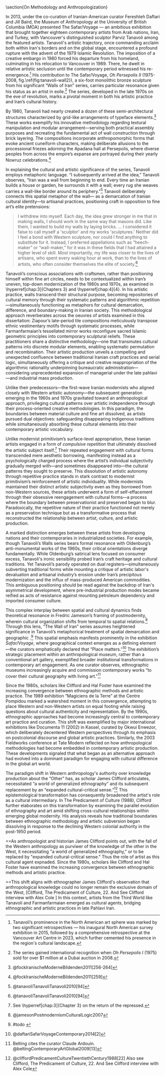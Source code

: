\section{On Methodology and Anthropologization}


In 2013, under the co-curation of Iranian-American curator Fereshteh Daftari and Jill Baird, the Museum of Anthropology at the University of British Columbia (MOA) presented The Safar/Voyage — an ambitious exhibition that brought together eighteen contemporary artists from Arab nations, Iran, and Turkey, with Vancouver's distinguished sculptor Parviz Tanavoli among the featured artists. Tanavoli's artistic trajectory, once commanding acclaim both within Iran's borders and on the global stage, encountered a profound rupture with the advent of the 1979 Islamic Revolution. The imposition of a creative embargo in 1980 forced his departure from his homeland, culminating in his relocation to Vancouver in 1989. There, he dwelt in relative artistic seclusion until the contemporary period witnessed his re-emergence.[^1] His contribution to The Safar/Voyage, *Oh Persepolis II* (1975-2008, fig.\ref{fig:tanavoli-wall2}), a six-foot monolithic bronze sculpture from his significant “Walls of Iran” series, carries particular resonance given his status as an artist in exile.[^2]  The series, developed in the late 1970s on the eve of revolution, marks a pivotal moment in both his artistic practice and Iran’s cultural history.

By 1980, Tanavoli had nearly created a dozen of these semi-architectural structures characterized by grid-like arrangements of typeface elements.[^3] These works exemplify his innovative methodology regarding textural manipulation and modular arrangement—serving both practical assembly purposes and recreating the fundamental act of wall construction through brick layering. The compositions incorporate anthropomorphic forms that evoke ancient cuneiform characters, making deliberate allusions to the processional friezes adorning the Apadana hall at Persepolis, where diverse peoples from across the empire’s expanse are portrayed during their yearly Nowruz celebrations.[^4]

In explaining the cultural and artistic significance of the series, Tanavoli employs metaphoric language.  “I subsequently arrived at the idea,” Tanavoli observes, “Iran was a wall from beginning to end. Every time an Iranian builds a house or garden, he surrounds it with a wall; every rug she weaves carries a wall-like border around its periphery.”[^5]  Tanavoli deliberately connects this spatial metaphor of the wall— as a demarcation of Iranian cultural identity—to artisanal practices, positioning craft in opposition to fine art’s elite pretensions: 

> I withdrew into myself. Each day, the idea grew stronger in me that in making walls, I should work in the same way that masons did. Like them, I wanted to build my walls by laying bricks. ... I considered it false to call myself a 'sculptor' and my works 'sculptures.' Neither did I feel a bond with Western sculpture, nor could I find anything to substitute for it. Instead, I preferred appellations such as “heech-maker” or “wall-maker,” for it was in these fields that I had attained a higher level of skill. Most importantly, my life was closer to the lives of artisans, who spent every waking hour at work, than to the lives of artists, who often consider themselves the elite of society.[^6]

Tanavoli’s conscious associations with craftsmen, rather than positioning himself within fine art circles, needs to be contextualized within Iran’s uneven, top-down modernization of the 1960s and 1970s, as examined in \hyperref[chap:3]{Chapters 3} and \hyperref[chap:4]{4}. In his artistic practice, walls transcend their structural purpose, becoming repositories of cultural memory through their systematic patterns and algorithmic repetition—simultaneously functioning as metaphors for cultural demarcation, difference, and boundary-making in Iranian society. This methodological approach reverberates across the oeuvres of artists examined in this dissertation: Ziapour’s late-period tile compositions meticulously transpose ethnic vestimentary motifs through systematic processes, while Farmanfarmaian’s tessellated mirror works reconfigure sacred Islamic geometric principles into contemporary sculptural reliefs. These practitioners share a distinctive methodology—one that transmutes cultural patterns into discrete modular elements, enabling systematic permutation and recombination. Their artistic production unveils a compelling and unexpected confluence between traditional Iranian craft practices and serial logic, simultaneously offering a critique and creative reappropriation of the algorithmic rationality underpinning bureaucratic administration—considering unprecedented expansion of managerial under the late pahlavi—and industrial mass production.

Unlike their predecessors—the first-wave Iranian modernists who aligned closely with Western artistic autonomy—the subsequent generation emerging in the 1960s and 1970s gravitated toward an anthropological approach, privileging cultural patterns over artistic independence through their process-oriented creative methodologies. In this paradigm, the boundaries between material culture and fine art dissolved, as artists pursued dual objectives: safeguarding disappearing indigenous traditions while simultaneously absorbing these cultural elements into their contemporary artistic vocabulary.

Unlike modernist primitivism’s surface-level appropriation, these Iranian artists engaged in a form of *compulsive repetition* that ultimately dissolved the artistic subject itself.[^7] Their repeated engagement with cultural forms transcended mere aesthetic borrowing, manifesting instead as a psychologically charged process where the artist’s individual subjectivity gradually merged with—and sometimes disappeared into—the cultural patterns they sought to preserve. This dissolution of artistic autonomy through repetitive practice stands in stark contrast to modernist primitivism’s reinforcement of artistic individuality. While modernists maintained their distinct artistic subjectivity even as they borrowed from non-Western sources, these artists underwent a form of self-effacement through their obsessive reengagement with cultural forms—a process where the boundary between preservationist and preserved began to blur. Paradoxically, the repetitive nature of their practice functioned not merely as a preservation technique but as a transformative process that reconstructed the relationship between artist, culture, and artistic production.

A marked distinction emerges between these artists from developing nations and their contemporaries in industrialized societies. For example, though Tanavoli’s Walls series bears formal resonance with Oldenburg’s anti-monumental works of the 1960s, their critical orientations diverge fundamentally. While Oldenburg’s satirical lens focused on consumer excess, Tanavoli's ironic sensibility probed Iran’s craft heritage and cultural traditions. Yet Tanavoli’s parody operated on dual registers—simultaneously subverting traditional forms while mounting a critique of artistic labor's devaluation and artisanal industry’s erosion under Iran’s precipitous modernization and the influx of mass-produced American commodities. This ambiguous positioning should be read against the backdrop of Iran's asymmetrical development, where pre-industrial production modes became reified as acts of resistance against mounting petroleum dependency and imported consumer culture.

This complex interplay between spatial and cultural dynamics finds theoretical resonance in Fredric Jameson’s framing of postmodernity, wherein cultural organization shifts from temporal to spatial relations.[^8] Through this lens, “The Wall of Iran” series assumes heightened significance in Tanavoli’s metaphorical treatment of spatial demarcation and geographic .[^9] This spatial emphasis manifests prominently in the exhibition _Safar/Voyage_, where geographical context emerges as a defining element—the curators emphatically declared that “Place matters.”[^10] The exhibition’s strategic placement within an anthropological museum, rather than a conventional art gallery, exemplified broader institutional transformations in contemporary art engagement. As one curator observes, ethnographic museums increasingly acquire and commission contemporary works “to cover their cultural geography with living art.”[^11]

Since the 1980s, scholars like Clifford and Hal Foster have examined the increasing convergence between ethnographic methods and artistic practice. The 1989 exhibition “Magiciens de la Terre” at the Centre Pompidou marked a watershed moment in this convergence, attempting to place Western and non-Western artists on equal footing while raising questions about cultural authenticity and representation. By the 1990s, ethnographic approaches had become increasingly central to contemporary art practice and curation. This shift was exemplified by major international exhibitions like Documenta 11 (2002) in Kassel, curated by Okwui Enwezor, which deliberately decentered Western perspectives through its emphasis on postcolonial discourse and global artistic practices. Similarly, the 2003 Fieldworks conference at Tate Modern reflected on how anthropological methodologies had become embedded in contemporary artistic production. These developments signaled that what began as an alternative approach had evolved into a dominant paradigm for engaging with cultural difference in the global art world.

The paradigm shift in Western anthropology's authority over knowledge production about the “Other” has, as scholar James Clifford articulates, necessitated “a world of generalized ethnography” and its subsequent replacement by an “expanded cultural-critical sense.”[^12] This epistemological transformation has consequently broadened the artist's role as a cultural intermediary. In The Predicament of Culture (1988), Clifford further elaborates on this transformation by examining the parallel evolution of ethnography and art amid shifting cross-cultural relationships within emerging global modernity. His analysis reveals how traditional boundaries between ethnographic methodology and artistic subversion began dissolving in response to the declining Western colonial authority in the post-1950 period.

==As anthropologist and historian James Clifford points out, with the fall of the Western anthropology as purviwer of the knowledge of the other in the West, it necessitating "a world of generalized ethnography," or to be replaced by "expanded cultural-critical sense." Thus the role of artist as this cultural agent expnaded. Since the 1980s, scholars like Clifford and Hal Foster have examined the increasing convergence between ethnographic methods and artistic practice.

==This shift aligns with ethnographer James Clifford's observation that anthropological knowledge could no longer remain the exclusive domain of the West, [Clifford, The Predicament of Culture, 22. And  See Clifford interview with Alex Cole ]  In this context, artists from the Third World like Tanavoli and Farmanfarmaian emerged as cultural agents, bridging ethnographic and artistic practices in late Pahlavi Iran.



[^1]: Tanavoli’s prominence in the North American art sphere was marked by two significant retrospectives — his inaugural North American survey exhibition in 2015, followed by a comprehensive retrospective at the Vancouver Art Centre in 2023, which further cemented his presence in the region's cultural landscape.
[^2]: The series gained international recognition when *Oh Persepolis I* (1975) sold for over $1 million at a Dubai auction in 2008.
[^3]: @fockIranischeModerneBildenden2011[256-264]
[^4]: @fockIranischeModerneBildenden2011[259]
[^5]: @tanavoliTanavoliTanavoli2010[94]
[^6]: @tanavoliTanavoliTanavoli2010[94]
[^7]: See \hyperref[chap:3]{Chapter 3} on the return of the repressed.
[^8]: @jamesonPostmodernismCulturalLogic2007
[^9]: #todo <!-- revise this : For Jameson see: ?? --->
[^10]: @daftariSafarVoyageContemporary2014[2]
[^11]: Belting cites the curator Claude Ardouin. @beltingContemporaryArtGlobal2009[13]
[^12]: @cliffordPredicamentCultureTwentiethCentury1988[22] Also see 
Clifford, The Predicament of Culture, 22. And  See Clifford interview with Alex Cole